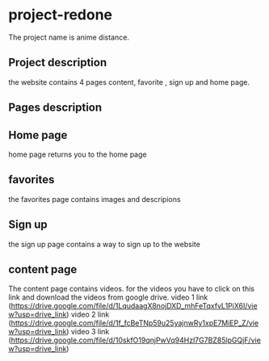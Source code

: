 # project-redone
The project name is anime distance.


## Project description

the website contains 4 pages content, favorite , sign up and home page.

## Pages description

## Home page
home page returns you to the home page

## favorites
the favorites page contains images and descripions 

## Sign up
the sign up page contains a way to sign up to the website

## content  page
The content page contains videos. for the videos you have to click on this link and download the videos from google drive.
video 1 link (https://drive.google.com/file/d/1LqudaagX8nojDXD_mhFeTqxfvL1PiX6I/view?usp=drive_link)
video 2 link (https://drive.google.com/file/d/1f_fcBeTNp59u25yajnwRy1xpE7MiEP_Z/view?usp=drive_link)
video 3 link (https://drive.google.com/file/d/10skfO19qnjPwVq94Hzl7G7BZ85lpGQjF/view?usp=drive_link)